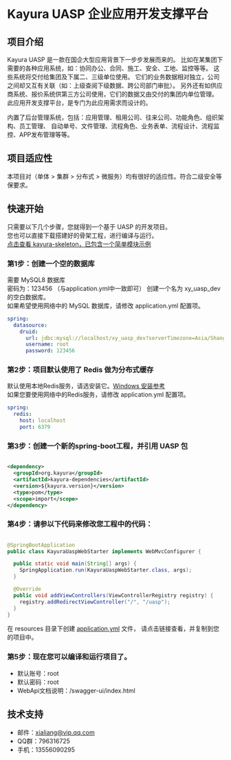 # Kayura UASP 企业应用开发支撑平台

## 项目介绍

Kayura UASP 是一款在国企大型应用背景下一步步发展而来的。
比如在某集团下需要的各种应用系统，如：协同办公、合同、施工、安全、工地、监控等等。
这些系统将交付给集团及下属二、三级单位使用。
它们的业务数据相对独立，公司之间却又互有关联（如：上级查阅下级数据、跨公司部门审批）。
另外还有如供应商系统、报价系统供第三方公司使用，它们的数据又由交付的集团内单位管理。
此应用开发支撑平台，是专门为此应用需求而设计的。

内置了后台管理系统，包括：应用管理、租用公司、往来公司、功能角色、组织架构、员工管理、
自动单号、文件管理、流程角色、业务表单、流程设计、流程监控、APP发布管理等等。

## 项目适应性

本项目对（单体 > 集群 > 分布式 > 微服务）均有很好的适应性。符合二级安全等保要求。

## 快速开始

只需要以下几个步骤，您就得到一个基于 UASP 的开发项目。  
您也可以直接下载搭建好的骨架工程，进行编译与运行。  
[点击查看 kayura-skeleton，已包含一个简单模块示例](/kayura-uasp-showcast/tree/master/kayura-skeleton)

### 第1步：创建一个空的数据库

需要 MySQL8 数据库  
密码为：123456 （与application.yml中一致即可）
创建一个名为 xy_uasp_dev 的空白数据库。  
如果希望使用网络中的 MySQL 数据库，请修改 application.yml 配置项。

```yaml
spring:
  datasource:
    druid:
      url: jdbc:mysql://localhost/xy_uasp_dev?serverTimezone=Asia/Shanghai&characterEncoding=utf-8&useSSL=false&nullCatalogMeansCurrent=true
      username: root
      password: 123456
```

### 第2步：项目默认使用了 Redis 做为分布式缓存

默认使用本地Redis服务，请选安装它。[Windows 安装参考](https://redis.com.cn/redis-installation.html)  
如果您要使用网络中的Redis服务，请修改 application.yml 配置项。

```yaml
spring:
  redis:
    host: localhost
    port: 6379
```

### 第3步：创建一个新的spring-boot工程，并引用 UASP 包

```xml

<dependency>
  <groupId>org.kayura</groupId>
  <artifactId>kayura-dependencies</artifactId>
  <version>${kayura.version}</version>
  <type>pom</type>
  <scope>import</scope>
</dependency>
``` 

### 第4步：请参以下代码来修改您工程中的代码：

```java

@SpringBootApplication
public class KayuraUaspWebStarter implements WebMvcConfigurer {

  public static void main(String[] args) {
    SpringApplication.run(KayuraUaspWebStarter.class, args);
  }

  @Override
  public void addViewControllers(ViewControllerRegistry registry) {
    registry.addRedirectViewController("/", "/uasp");
  }
}
``` 

在 resources 目录下创建 [application.yml](/kayura-skeleton/kayura-skeleton-webstarter/src/main/resources) 文件，
请点击链接查看，并复制到您的项目中。

### 第5步：现在您可以编译和运行项目了。

* 默认账号：root
* 默认密码：root
* WebApi文档说明：/swagger-ui/index.html

## 技术支持
- 邮件：xialiang@vip.qq.com
- QQ群：796316725
- 手机：13556090295